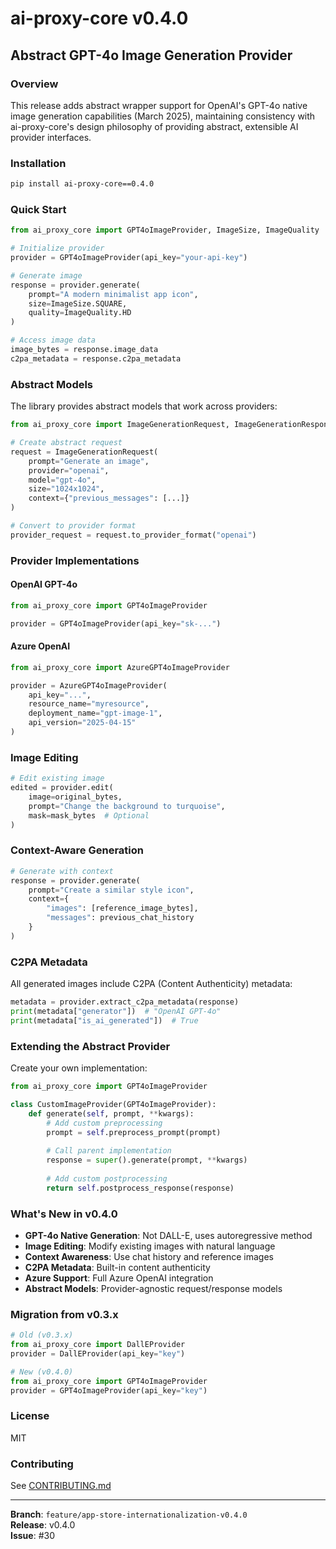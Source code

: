 # ai-proxy-core v0.4.0
## Abstract GPT-4o Image Generation Provider

### Overview
This release adds abstract wrapper support for OpenAI's GPT-4o native image generation capabilities (March 2025), maintaining consistency with ai-proxy-core's design philosophy of providing abstract, extensible AI provider interfaces.

### Installation
```bash
pip install ai-proxy-core==0.4.0
```

### Quick Start

```python
from ai_proxy_core import GPT4oImageProvider, ImageSize, ImageQuality

# Initialize provider
provider = GPT4oImageProvider(api_key="your-api-key")

# Generate image
response = provider.generate(
    prompt="A modern minimalist app icon",
    size=ImageSize.SQUARE,
    quality=ImageQuality.HD
)

# Access image data
image_bytes = response.image_data
c2pa_metadata = response.c2pa_metadata
```

### Abstract Models

The library provides abstract models that work across providers:

```python
from ai_proxy_core import ImageGenerationRequest, ImageGenerationResponse

# Create abstract request
request = ImageGenerationRequest(
    prompt="Generate an image",
    provider="openai",
    model="gpt-4o",
    size="1024x1024",
    context={"previous_messages": [...]}
)

# Convert to provider format
provider_request = request.to_provider_format("openai")
```

### Provider Implementations

#### OpenAI GPT-4o
```python
from ai_proxy_core import GPT4oImageProvider

provider = GPT4oImageProvider(api_key="sk-...")
```

#### Azure OpenAI
```python
from ai_proxy_core import AzureGPT4oImageProvider

provider = AzureGPT4oImageProvider(
    api_key="...",
    resource_name="myresource",
    deployment_name="gpt-image-1",
    api_version="2025-04-15"
)
```

### Image Editing

```python
# Edit existing image
edited = provider.edit(
    image=original_bytes,
    prompt="Change the background to turquoise",
    mask=mask_bytes  # Optional
)
```

### Context-Aware Generation

```python
# Generate with context
response = provider.generate(
    prompt="Create a similar style icon",
    context={
        "images": [reference_image_bytes],
        "messages": previous_chat_history
    }
)
```

### C2PA Metadata

All generated images include C2PA (Content Authenticity) metadata:

```python
metadata = provider.extract_c2pa_metadata(response)
print(metadata["generator"])  # "OpenAI GPT-4o"
print(metadata["is_ai_generated"])  # True
```

### Extending the Abstract Provider

Create your own implementation:

```python
from ai_proxy_core import GPT4oImageProvider

class CustomImageProvider(GPT4oImageProvider):
    def generate(self, prompt, **kwargs):
        # Add custom preprocessing
        prompt = self.preprocess_prompt(prompt)
        
        # Call parent implementation
        response = super().generate(prompt, **kwargs)
        
        # Add custom postprocessing
        return self.postprocess_response(response)
```

### What's New in v0.4.0

- **GPT-4o Native Generation**: Not DALL-E, uses autoregressive method
- **Image Editing**: Modify existing images with natural language
- **Context Awareness**: Use chat history and reference images
- **C2PA Metadata**: Built-in content authenticity
- **Azure Support**: Full Azure OpenAI integration
- **Abstract Models**: Provider-agnostic request/response models

### Migration from v0.3.x

```python
# Old (v0.3.x)
from ai_proxy_core import DallEProvider
provider = DallEProvider(api_key="key")

# New (v0.4.0)
from ai_proxy_core import GPT4oImageProvider
provider = GPT4oImageProvider(api_key="key")
```

### License
MIT

### Contributing
See [CONTRIBUTING.md](CONTRIBUTING.md)

---

**Branch**: `feature/app-store-internationalization-v0.4.0`  
**Release**: v0.4.0  
**Issue**: #30